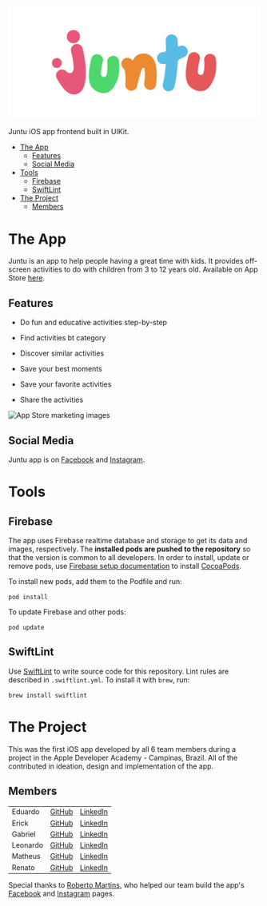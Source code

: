 ![Juntu](images/juntu.png)

Juntu iOS app frontend built in UIKit.

- [The App](#the-app)
  - [Features](#features)
  - [Social Media](#social-media)
- [Tools](#tools)
  - [Firebase](#firebase)
  - [SwiftLint](#swiftlint)
- [The Project](#the-project)
  - [Members](#members)

# The App

Juntu is an app to help people having a great time with kids. It provides off-screen activities to do with children from 3 to 12 years old. Available on App Store [here](https://apps.apple.com/br/app/juntu/id1586139318?l=en).

## Features

- Do fun and educative activities step-by-step

- Find activities bt category

- Discover similar activities

- Save your best moments

- Save your favorite activities

- Share the activities

![App Store marketing images](images/appstoreimages.png)

## Social Media

Juntu app is on [Facebook](https://www.facebook.com/app.juntu/) and [Instagram](https://www.instagram.com/juntu.app/).

# Tools

## Firebase

The app uses Firebase realtime database and storage to get its data and images, respectively. The **installed pods are pushed to the repository** so that the version is common to all developers. In order to install, update or remove pods, use [Firebase setup documentation](https://firebase.google.com/docs/ios/setup) to install [CocoaPods](https://guides.cocoapods.org/using/getting-started.html#getting-started).

To install new pods, add them to the Podfile and run:

```
pod install
```

To update Firebase and other pods:

```
pod update
```

## SwiftLint

Use [SwiftLint](https://github.com/realm/SwiftLint) to write source code for this repository. Lint rules are described in `.swiftlint.yml`. To install it with `brew`, run:

```
brew install swiftlint
```

# The Project

This was the first iOS app developed by all 6 team members during a project in the Apple Developer Academy - Campinas, Brazil. All of the contributed in ideation, design and implementation of the app.

## Members

|          |                                                  |                                                                            |
| -------- | ------------------------------------------------ | -------------------------------------------------------------------------- |
| Eduardo  | [GitHub](https://github.com/eduardodini)         | [LinkedIn](https://www.linkedin.com/in/eduardo-d-ab7583155/)               |
| Erick    | [GitHub](https://github.com/erickmanaroulas)     | [LinkedIn](https://www.linkedin.com/in/erickmana/)                         |
| Gabriel  | [GitHub](https://github.com/MuelasU)             | [LinkedIn](https://www.linkedin.com/in/gabriel-muelas/)                    |
| Leonardo | [GitHub](https://github.com/leonardosrodrigues0) | [LinkedIn](https://www.linkedin.com/in/leonardosrodrigues1/)               |
| Matheus  | [GitHub](https://github.com/MaThhiVick)          | [LinkedIn](https://www.linkedin.com/in/matheus-alencar-vicente-32977b14b/) |
| Renato   | [GitHub](https://github.com/RNMaximo)            | [LinkedIn](https://www.linkedin.com/in/renato-n-m%C3%A1ximo/)              |

<!--
Thanks to Robert
 -->

Special thanks to [Roberto Martins](https://www.linkedin.com/in/roberto-martins21/), who helped our team build the app's [Facebook](https://www.facebook.com/app.juntu/) and [Instagram](https://www.instagram.com/juntu.app/) pages.
